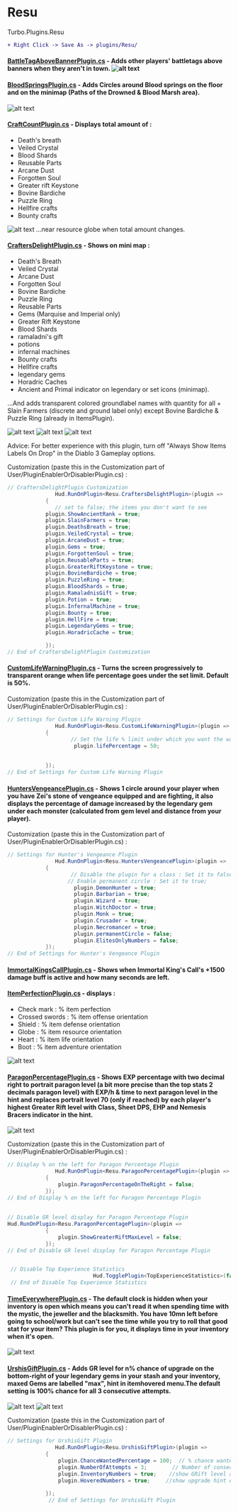 # Resu
Turbo.Plugins.Resu
```diff
+ Right Click -> Save As -> plugins/Resu/

```


#### [BattleTagAboveBannerPlugin.cs](https://github.com/User5981/Resu/blob/master/BattleTagAboveBannerPlugin.cs) - Adds other players' battletags above banners when they aren't in town. ![alt text](Banner.png)
#### [BloodSpringsPlugin.cs](https://github.com/User5981/Resu/blob/master/BloodSpringsPlugin.cs) - Adds Circles around Blood springs on the floor and on the minimap (Paths of the Drowned & Blood Marsh area).
![alt text](READMEpics/Bloodsprings.png)
#### [CraftCountPlugin.cs](https://github.com/User5981/Resu/blob/master/CraftCountPlugin.cs) - Displays total amount of :
- Death's breath
- Veiled Crystal 
- Blood Shards 
- Reusable Parts
- Arcane Dust 
- Forgotten Soul
- Greater rift Keystone
- Bovine Bardiche
- Puzzle Ring
- Hellfire crafts
- Bounty crafts 

![alt text](READMEpics/Craftcount.png) ...near resource globe when total amount changes.
#### [CraftersDelightPlugin.cs](https://github.com/User5981/Resu/blob/master/CraftersDelightPlugin.cs) - Shows on mini map :	
- Death's Breath 
- Veiled Crystal 
- Arcane Dust 
- Forgotten Soul 
- Bovine Bardiche 
- Puzzle Ring 
- Reusable Parts
- Gems (Marquise and Imperial only)
- Greater Rift Keystone
- Blood Shards
- ramaladni's gift
- potions
- infernal machines
- Bounty crafts
- Hellfire crafts
- legendary gems
- Horadric Caches
- Ancient and Primal indicator on legendary or set icons (minimap).

...And adds transparent colored groundlabel names with quantity for all + Slain Farmers (discrete and ground label only) except Bovine Bardiche & Puzzle Ring (already in ItemsPlugin).

![alt text](READMEpics/Craftfloor.png) ![alt text](READMEpics/Craftminimap.png) ![alt text](READMEpics/Craftancient.png)

Advice: For better experience with this plugin, turn off "Always Show Items Labels On Drop" in the Diablo 3 Gameplay options.

Customization (paste this in the Customization part of User/PluginEnablerOrDisablerPlugin.cs) :
```C#
// CraftersDelightPlugin Customization
               Hud.RunOnPlugin<Resu.CraftersDelightPlugin>(plugin => 
            { 
               // set to false; the items you don't want to see 
            plugin.ShowAncientRank = true; 
            plugin.SlainFarmers = true;
            plugin.DeathsBreath = true;
            plugin.VeiledCrystal = true;
            plugin.ArcaneDust = true;
            plugin.Gems = true;
            plugin.ForgottenSoul = true;
            plugin.ReusableParts = true;
            plugin.GreaterRiftKeystone = true;
            plugin.BovineBardiche = true;
            plugin.PuzzleRing = true;
            plugin.BloodShards = true;
            plugin.RamaladnisGift = true;
            plugin.Potion = true;
            plugin.InfernalMachine = true;
            plugin.Bounty = true;
            plugin.HellFire = true;
            plugin.LegendaryGems = true;
            plugin.HoradricCache = true;

            });  
// End of CraftersDelightPlugin Customization
```
#### [CustomLifeWarningPlugin.cs](https://github.com/User5981/Resu/blob/master/CustomLifeWarningPlugin.cs) - Turns the screen progressively to transparent orange when life percentage goes under the set limit. Default is 50%.
Customization (paste this in the Customization part of User/PluginEnablerOrDisablerPlugin.cs) :
```C#
// Settings for Custom Life Warning Plugin
               Hud.RunOnPlugin<Resu.CustomLifeWarningPlugin>(plugin => 
            { 
                    // Set the life % limit under which you want the warning
                     plugin.lifePercentage = 50;
                    
            
            });  
// End of Settings for Custom Life Warning Plugin
```
#### [HuntersVengeancePlugin.cs](https://github.com/User5981/Resu/blob/master/HuntersVengeancePlugin.cs) - Shows 1 circle around your player when you have Zei's stone of vengeance equipped and are fighting, it also displays the percentage of damage increased by the legendary gem under each monster (calculated from gem level and distance from your player).
Customization (paste this in the Customization part of User/PluginEnablerOrDisablerPlugin.cs) :
```C#
// Settings for Hunter's Vengeance Plugin
               Hud.RunOnPlugin<Resu.HuntersVengeancePlugin>(plugin => 
            { 
                    // Disable the plugin for a class : Set it to false;
                   // Enable permanent circle : Set it to true;
                     plugin.DemonHunter = true;
                     plugin.Barbarian = true;
                     plugin.Wizard = true;
                     plugin.WitchDoctor = true;
                     plugin.Monk = true;
                     plugin.Crusader = true;
                     plugin.Necromancer = true;
                     plugin.permanentCircle = false;
                     plugin.ElitesOnlyNumbers = false;
            });  
// End of Settings for Hunter's Vengeance Plugin
```
#### [ImmortalKingsCallPlugin.cs](https://github.com/User5981/Resu/blob/master/ImmortalKingsCallPlugin.cs) - Shows when Immortal King's Call's +1500 damage buff is active and how many seconds are left.
#### [ItemPerfectionPlugin.cs](https://github.com/User5981/Resu/blob/master/ItemPerfectionPlugin.cs) - displays :
- Check mark	: % item perfection
- Crossed swords :	% item offense orientation
- Shield :	% item defense orientation
- Globe :	% item resource orientation
- Heart :	% item life orientation
- Boot :	% item adventure orientation

![alt text](READMEpics/itemperf.png)
#### [ParagonPercentagePlugin.cs](https://github.com/User5981/Resu/blob/master/ParagonPercentagePlugin.cs) - Shows EXP percentage with two decimal right to portrait paragon level (a bit more precise than the top stats 2 decimals paragon level) with EXP/h & time to next paragon level in the hint and replaces portrait level 70 (only if reached) by each player's highest Greater Rift level with Class, Sheet DPS, EHP and Nemesis Bracers indicator in the hint.
![alt text](READMEpics/Portrait.png)

Customization (paste this in the Customization part of User/PluginEnablerOrDisablerPlugin.cs) :
```C#
// Display % on the left for Paragon Percentage Plugin
               Hud.RunOnPlugin<Resu.ParagonPercentagePlugin>(plugin => 
            { 
                plugin.ParagonPercentageOnTheRight = false; 
            });  
// End of Display % on the left for Paragon Percentage Plugin
      
      
// Disable GR level display for Paragon Percentage Plugin
Hud.RunOnPlugin<Resu.ParagonPercentagePlugin>(plugin => 
            { 
                plugin.ShowGreaterRiftMaxLevel = false; 
            }); 
// End of Disable GR level display for Paragon Percentage Plugin


 // Disable Top Experience Statistics
                           Hud.TogglePlugin<TopExperienceStatistics>(false); 
 // End of Disable Top Experience Statistics
```
#### [TimeEverywherePlugin.cs](https://github.com/User5981/Resu/blob/master/TimeEverywherePlugin.cs) - The default clock is hidden when your inventory is open which means you can't read it when spending time with the mystic, the jeweller and the blacksmith. You have 10mn left before going to school/work but can't see the time while you try to roll that good stat for your item? This plugin is for you, it displays time in your inventory when it's open.
![alt text](READMEpics/time.png)
#### [UrshisGiftPlugin.cs](https://github.com/User5981/Resu/blob/master/UrshisGiftPlugin.cs) - Adds GR level for n% chance of upgrade on the bottom-right of your legendary gems in your stash and your inventory, maxed Gems are labelled "max", hint in itemhovered menu.The default setting is 100% chance for all 3 consecutive attempts.
![alt text](READMEpics/urshi.png) ![alt text](READMEpics/urshimin.png)

Customization (paste this in the Customization part of User/PluginEnablerOrDisablerPlugin.cs) :
```C#
// Settings for UrshisGift Plugin
               Hud.RunOnPlugin<Resu.UrshisGiftPlugin>(plugin => 
            { 
                plugin.ChanceWantedPercentage = 100;  // % chance wanted : 100; 90; 80; 70; 60; 30; 15; 8; 4; 2; 1;
                plugin.NumberOfAttempts = 3;        // Number of consecutive attempts at this % : 1; 2; 3; (default) 4; (empowered GRift or no-death bonus) 5; (empowered GRift + no-death bonus)
                plugin.InventoryNumbers = true;    //show GRift level advised for the gem in inventory, stash, set to true; or false;
                plugin.HoveredNumbers = true;     //show upgrade hint on item hovered, set to true; or false;
            
            });  
             // End of Settings for UrshisGift Plugin
```
